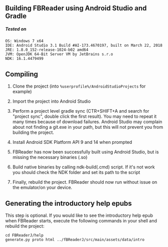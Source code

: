 ## Building FBReader using Android Studio and Gradle

##### Tested on

```
OS: Windows 7 x64
IDE: Android Studio 3.1 Build #AI-173.4670197, built on March 22, 2018
JRE: 1.8.0_152-release-1024-b02 amd64
JVM: OpenJDK 64-Bit Server VM by JetBrains s.r.o
NDK: 16.1.4479499
```

## Compiling

1. Clone the project (into `%userprofile%/AndroidStudioProjects` for example)

1. Import the project into Android Studio

1. Perform a project level gradle sync (CTR+SHIFT+A and search for "project sync", double click the first result). You may need to repeat it many times because of download failures. Android Studio may complain about not finding a git.exe in your path, but this will not prevent you from building the project.

1. Install Android SDK Platform API 9 and 14 when prompted

1. FBReader has now been successfully built using Android Studio, but is missing the necessary binaries (.so)

1. Build native binaries by calling ndk-build(.cmd) script. If it's not work you should check the NDK folder and set its path to the script

1. Finally, rebuild the project. FBReader should now run without issue on the emulator/on your device.

## Generating the introductory help epubs

This step is optional. If you would like to see the introductory help epub when FBReader starts, execute the following commands in your shell and rebuild the project:

```
cd FBReaderJ/help
generate.py proto html ../fBReaderJ/src/main/assets/data/intro
```
